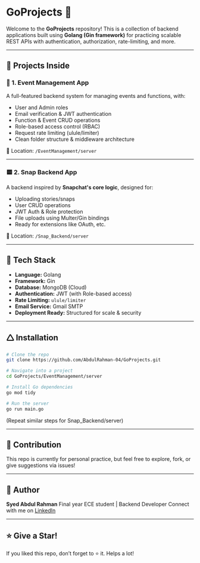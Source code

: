 # GoProjects 🚀

Welcome to the **GoProjects** repository!
This is a collection of backend applications built using **Golang (Gin framework)** for practicing scalable REST APIs with authentication, authorization, rate-limiting, and more.

---

## 📁 Projects Inside

### 🔷 1. Event Management App

A full-featured backend system for managing events and functions, with:

* User and Admin roles
* Email verification & JWT authentication
* Function & Event CRUD operations
* Role-based access control (RBAC)
* Request rate limiting (ulule/limiter)
* Clean folder structure & middleware architecture

📂 Location: `/EventManagement/server`

---

### 🟨 2. Snap Backend App

A backend inspired by **Snapchat's core logic**, designed for:

* Uploading stories/snaps
* User CRUD operations
* JWT Auth & Role protection
* File uploads using Multer/Gin bindings
* Ready for extensions like OAuth, etc.

📂 Location: `/Snap_Backend/server`

---

## 💠 Tech Stack

* **Language:** Golang
* **Framework:** Gin
* **Database:** MongoDB (Cloud)
* **Authentication:** JWT (with Role-based access)
* **Rate Limiting:** `ulule/limiter`
* **Email Service:** Gmail SMTP
* **Deployment Ready:** Structured for scale & security

---

## 🛆 Installation

```bash
# Clone the repo
git clone https://github.com/AbdulRahman-04/GoProjects.git

# Navigate into a project
cd GoProjects/EventManagement/server

# Install Go dependencies
go mod tidy

# Run the server
go run main.go
```

(Repeat similar steps for Snap\_Backend/server)

---

## 🥞 Contribution

This repo is currently for personal practice, but feel free to explore, fork, or give suggestions via issues!

---

## 🙌 Author

**Syed Abdul Rahman**
Final year ECE student | Backend Developer
Connect with me on [LinkedIn](https://www.linkedin.com/in/syed-abdul-rahman-643a282b2?utm_source=share&utm_campaign=share_via&utm_content=profile&utm_medium=ios_app)

---

## ⭐️ Give a Star!

If you liked this repo, don’t forget to ⭐ it. Helps a lot!
